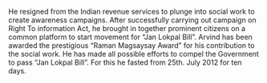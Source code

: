 He resigned from the Indian revenue services to plunge into social work to create awareness campaigns. After successfully carrying out campaign on Right To information Act, he brought in together prominent citizens on a common platform to start movement for “Jan Lokpal Bill”. Arvind has been awarded the prestigious “Raman Magsaysay Award”  for his contribution to the social work. He has made all possible efforts to compel the Government to pass “Jan Lokpal Bill”. For this he fasted from 25th. July 2012 for ten days.